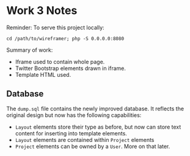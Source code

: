 Work 3 Notes
============

Reminder: To serve this project locally:

`cd /path/to/wireframer; php -S 0.0.0.0:8080`

Summary of work:

* Iframe used to contain whole page.
* Twitter Bootstrap elements drawn in iframe.
* Template HTML used.

Database
--------

The `dump.sql` file contains the newly improved database. It reflects the original design but now has the following capabilities:

* `Layout` elements store their type as before, but now can store text content for inserting into template elements.
* `Layout` elements are contained within `Project` elements
* `Project` elements can be owned by a `User`. More on that later.

